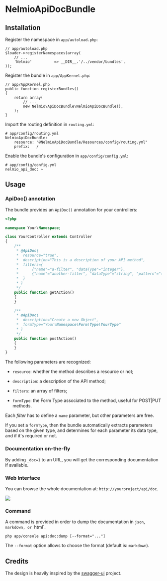 NelmioApiDocBundle
==================

## Installation ##

Register the namespace in `app/autoload.php`:

    // app/autoload.php
    $loader->registerNamespaces(array(
        // ...
        'Nelmio'          => __DIR__.'/../vendor/bundles',
    ));

Register the bundle in `app/AppKernel.php`:

    // app/AppKernel.php
    public function registerBundles()
    {
        return array(
            // ...
            new Nelmio\ApiDocBundle\NelmioApiDocBundle(),
        );
    }

Import the routing definition in `routing.yml`:

    # app/config/routing.yml
    NelmioApiDocBundle:
        resource: "@NelmioApiDocBundle/Resources/config/routing.yml"
        prefix:   /

Enable the bundle's configuration in `app/config/config.yml`:

    # app/config/config.yml
    nelmio_api_doc: ~


## Usage ##

### ApiDoc() annotation ###

The bundle provides an `ApiDoc()` annotation for your controllers:

``` php
<?php

namespace Your\Namespace;

class YourController extends Controller
{
    /**
     * @ApiDoc(
     *  resource="true",
     *  description="This is a description of your API method",
     *  filters={
     *      {"name"="a-filter", "dataType"="integer"},
     *      {"name"="another-filter", "dataType"="string", "pattern"="(foo|bar) ASC|DESC"}
     *  }
     * )
     */
    public function getAction()
    {
    }

    /**
     * @ApiDoc(
     *  description="Create a new Object",
     *  formType="Your\Namespace\Form\Type\YourType"
     * )
     */
    public function postAction()
    {
    }
}
```

The following parameters are recognized:

* `resource`: whether the method describes a resource or not;

* `description`: a description of the API method;

* `filters`: an array of filters;

* `formType`: the Form Type associated to the method, useful for POST|PUT methods.

Each _filter_ has to define a `name` parameter, but other parameters are free.

If you set a `formType`, then the bundle automatically extracts parameters based on the given type,
and determines for each parameter its data type, and if it's required or not.


### Documentation on-the-fly ###

By adding `_doc=1` to an URL, you will get the corresponding documentation if available.


### Web Interface ###

You can browse the whole documentation at: `http://yourproject/api/doc`.

![](https://github.com/nelmio/NelmioApiDocBundle/raw/master/Resources/doc/webview.png)


### Command ###

A command is provided in order to dump the documentation in `json`, `markdown, or `html`.

    php app/console api:doc:dump [--format="..."]

The `--format` option allows to choose the format (default is: `markdown`).


## Credits ##

The design is heavily inspired by the [swagger-ui](https://github.com/wordnik/swagger-ui) project.
